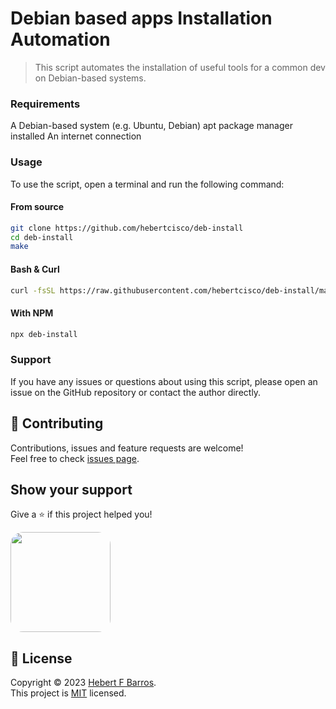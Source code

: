 # Debian based apps Installation Automation

> This script automates the installation of useful tools for a common dev on Debian-based systems.

### Requirements

A Debian-based system (e.g. Ubuntu, Debian)
apt package manager installed
An internet connection

### Usage
To use the script, open a terminal and run the following command:

#### From source

```sh
git clone https://github.com/hebertcisco/deb-install
cd deb-install
make

```
#### Bash & Curl

```sh
curl -fsSL https://raw.githubusercontent.com/hebertcisco/deb-install/master/install.sh | sh
```

#### With NPM

```sh
npx deb-install
```

### Support

If you have any issues or questions about using this script, please open an issue on the GitHub repository or contact the author directly.

## 🤝 Contributing

Contributions, issues and feature requests are welcome!<br />Feel free to check [issues page](issues).

## Show your support

Give a ⭐️ if this project helped you!

<a  href="https://www.patreon.com/hebertfbarros">
  <img style="border-radius:20px;" src="https://c5.patreon.com/external/logo/become_a_patron_button@2x.png" width="160">
</a>

## 📝 License

Copyright © 2023 [Hebert F Barros](https://github.com/hebertcisco).<br />
This project is [MIT](LICENSE) licensed.
